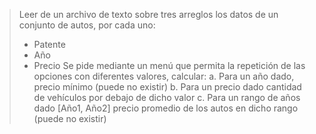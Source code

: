 > Leer de un archivo de texto sobre tres arreglos los datos de un conjunto de autos, por cada uno:
>
> - Patente
> - Año
> - Precio
>   Se pide mediante un menú que permita la repetición de las opciones con diferentes valores,
>   calcular:
>   a. Para un año dado, precio mínimo (puede no existir)
>   b. Para un precio dado cantidad de vehículos por debajo de dicho valor
>   c. Para un rango de años dado [Año1, Año2] precio promedio de los autos en dicho rango (puede
>   no existir)
